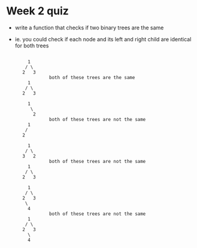 # Week 2 quiz

* write a function that checks if two binary trees are the same

* ie. you could check if each node and its left and right child are identical for both trees

```

	    1			
	   / \
	  2   3   
	  			both of these trees are the same
	    1
	   / \
	  2   3
```

```
	    1			
	     \
	      2   
	  			both of these trees are not the same
	    1
	   / 
	  2   
```

```
	    1			
	   / \
	  3   2   
	   			both of these trees are not the same
	    1
	   / \
	  2   3
```

```
	    1			
	   / \
	  2   3
	   \
	    4   
	  			both of these trees are not the same
	    1
	   / \
	  2   3
	    \
	    4
	 
```